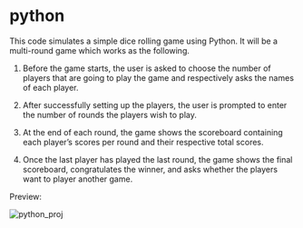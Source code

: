 # python
This code simulates a simple dice rolling game using Python. It will be a multi-round game which works as the following.

1. Before the game starts, the user is asked to choose the number of players that are going to play the game and respectively asks the names of each player.

2. After successfully setting up the players, the user is prompted to enter the number of rounds the players wish to play.

3. At the end of each round, the game shows the scoreboard containing each player’s scores per round and their respective total scores.

4. Once the last player has played the last round, the game shows the final scoreboard, congratulates the winner, and asks whether the players want to player another game. 

Preview: 

![python_proj](https://user-images.githubusercontent.com/100644856/222535855-9e3cdaac-f667-46eb-8381-c990179d9e1e.png)
